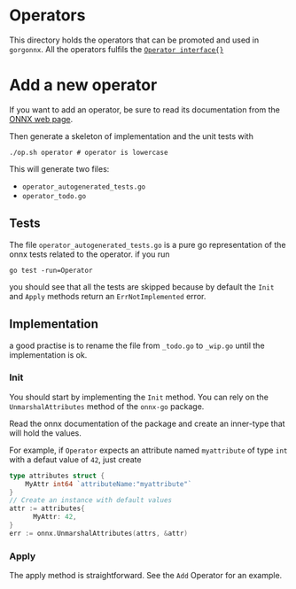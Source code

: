 # Operators

This directory holds the operators that can be promoted and used in `gorgonnx`.
All the operators fulfils the [`Operator interface{}`](https://godoc.org/github.com/owulveryck/gorgonnx#Operator)

# Add a new operator 

If you want to add an operator, be sure to read its documentation from the [ONNX web page](https://github.com/onnx/onnx/blob/master/docs/Operators.md).

Then generate a skeleton of implementation and the unit tests with

```shell
./op.sh operator # operator is lowercase
```

This will generate two files:

* `operator_autogenerated_tests.go`
* `operator_todo.go`

## Tests

The file `operator_autogenerated_tests.go` is a pure go representation of the onnx tests related to the operator.
if you run

```
go test -run=Operator
``` 

you should see that all the tests are skipped because by default the `Init` and `Apply` methods return an `ErrNotImplemented` error.

## Implementation

a good practise is to rename the file from `_todo.go` to `_wip.go` until the implementation is ok.

### Init

You should start by implementing the `Init` method.
You can rely on the `UnmarshalAttributes` method of the `onnx-go` package.

Read the onnx documentation of the package and create an inner-type that will hold the values.

For example, if `Operator` expects an attribute named `myattribute` of type `int` with a defaut value of `42`, just create 

```go
type attributes struct {
    MyAttr int64 `attributeName:"myattribute"`
}
// Create an instance with default values
attr := attributes{
      MyAttr: 42,
}
err := onnx.UnmarshalAttributes(attrs, &attr)
```

### Apply

The apply method is straightforward. See the `Add` Operator for an example.
